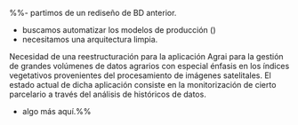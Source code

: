 %%- partimos de un rediseño de BD anterior.
- buscamos automatizar los modelos de producción ()
- necesitamos una arquitectura limpia.

Necesidad de una reestructuración para la aplicación Agrai para la gestión de grandes volúmenes de datos agrarios con especial énfasis en los índices vegetativos provenientes del procesamiento de imágenes satelitales. El estado actual de dicha aplicación consiste en la monitorización de cierto parcelario a través del análisis de históricos de datos.



- algo más aquí.%%